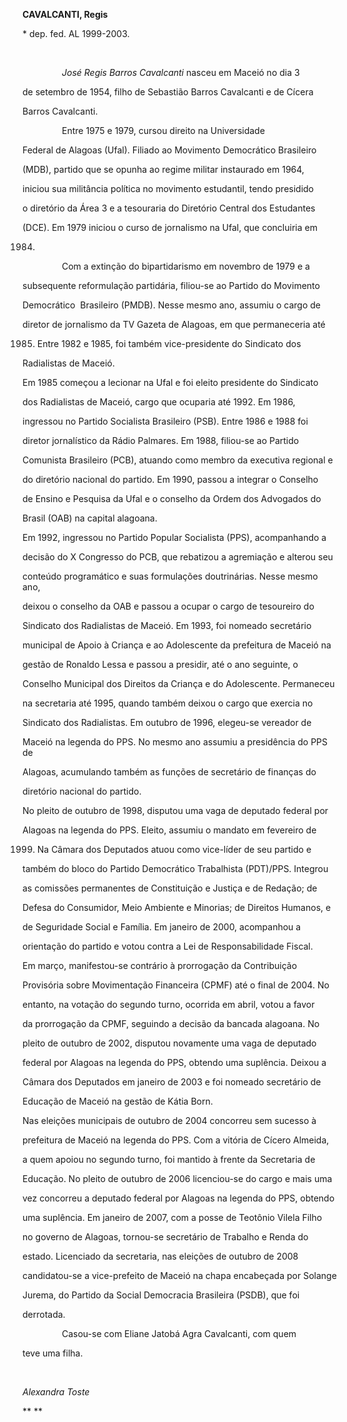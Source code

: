 **CAVALCANTI, Regis**



\* dep. fed. AL 1999-2003.



 



                *José Regis Barros Cavalcanti* nasceu em Maceió no dia 3

de setembro de 1954, filho de Sebastião Barros Cavalcanti e de Cícera

Barros Cavalcanti.



                Entre 1975 e 1979, cursou direito na Universidade

Federal de Alagoas (Ufal). Filiado ao Movimento Democrático Brasileiro

(MDB), partido que se opunha ao regime militar instaurado em 1964,

iniciou sua militância política no movimento estudantil, tendo presidido

o diretório da Área 3 e a tesouraria do Diretório Central dos Estudantes

(DCE). Em 1979 iniciou o curso de jornalismo na Ufal, que concluiria em

1984.



                Com a extinção do bipartidarismo em novembro de 1979 e a

subsequente reformulação partidária, filiou-se ao Partido do Movimento

Democrático  Brasileiro (PMDB). Nesse mesmo ano, assumiu o cargo de

diretor de jornalismo da TV Gazeta de Alagoas, em que permaneceria até

1985. Entre 1982 e 1985, foi também vice-presidente do Sindicato dos

Radialistas de Maceió.



Em 1985 começou a lecionar na Ufal e foi eleito presidente do Sindicato

dos Radialistas de Maceió, cargo que ocuparia até 1992. Em 1986,

ingressou no Partido Socialista Brasileiro (PSB). Entre 1986 e 1988 foi

diretor jornalístico da Rádio Palmares. Em 1988, filiou-se ao Partido

Comunista Brasileiro (PCB), atuando como membro da executiva regional e

do diretório nacional do partido. Em 1990, passou a integrar o Conselho

de Ensino e Pesquisa da Ufal e o conselho da Ordem dos Advogados do

Brasil (OAB) na capital alagoana.



Em 1992, ingressou no Partido Popular Socialista (PPS), acompanhando a

decisão do X Congresso do PCB, que rebatizou a agremiação e alterou seu

conteúdo programático e suas formulações doutrinárias. Nesse mesmo ano,

deixou o conselho da OAB e passou a ocupar o cargo de tesoureiro do

Sindicato dos Radialistas de Maceió. Em 1993, foi nomeado secretário

municipal de Apoio à Criança e ao Adolescente da prefeitura de Maceió na

gestão de Ronaldo Lessa e passou a presidir, até o ano seguinte, o

Conselho Municipal dos Direitos da Criança e do Adolescente. Permaneceu

na secretaria até 1995, quando também deixou o cargo que exercia no

Sindicato dos Radialistas. Em outubro de 1996, elegeu-se vereador de

Maceió na legenda do PPS. No mesmo ano assumiu a presidência do PPS de

Alagoas, acumulando também as funções de secretário de finanças do

diretório nacional do partido.



No pleito de outubro de 1998, disputou uma vaga de deputado federal por

Alagoas na legenda do PPS. Eleito, assumiu o mandato em fevereiro de

1999. Na Câmara dos Deputados atuou como vice-líder de seu partido e

também do bloco do Partido Democrático Trabalhista (PDT)/PPS. Integrou

as comissões permanentes de Constituição e Justiça e de Redação; de

Defesa do Consumidor, Meio Ambiente e Minorias; de Direitos Humanos, e

de Seguridade Social e Família. Em janeiro de 2000, acompanhou a

orientação do partido e votou contra a Lei de Responsabilidade Fiscal.

Em março, manifestou-se contrário à prorrogação da Contribuição

Provisória sobre Movimentação Financeira (CPMF) até o final de 2004. No

entanto, na votação do segundo turno, ocorrida em abril, votou a favor

da prorrogação da CPMF, seguindo a decisão da bancada alagoana. No

pleito de outubro de 2002, disputou novamente uma vaga de deputado

federal por Alagoas na legenda do PPS, obtendo uma suplência. Deixou a

Câmara dos Deputados em janeiro de 2003 e foi nomeado secretário de

Educação de Maceió na gestão de Kátia Born.



Nas eleições municipais de outubro de 2004 concorreu sem sucesso à

prefeitura de Maceió na legenda do PPS. Com a vitória de Cícero Almeida,

a quem apoiou no segundo turno, foi mantido à frente da Secretaria de

Educação. No pleito de outubro de 2006 licenciou-se do cargo e mais uma

vez concorreu a deputado federal por Alagoas na legenda do PPS, obtendo

uma suplência. Em janeiro de 2007, com a posse de Teotônio Vilela Filho

no governo de Alagoas, tornou-se secretário de Trabalho e Renda do

estado. Licenciado da secretaria, nas eleições de outubro de 2008

candidatou-se a vice-prefeito de Maceió na chapa encabeçada por Solange

Jurema, do Partido da Social Democracia Brasileira (PSDB), que foi

derrotada.



                Casou-se com Eliane Jatobá Agra Cavalcanti, com quem

teve uma filha.



 



*Alexandra Toste*



** **



